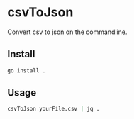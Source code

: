 # csvToJson

Convert csv to json on the commandline.

## Install

```bash
go install .
```

## Usage

```bash
csvToJson yourFile.csv | jq .
```
